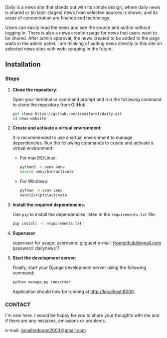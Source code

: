 
Daily is a news site that stands out with its simple design, where daily news is shared or (in later stages) news from selected sources is shown, and its areas of concentration are finance and technology.

Users can easily read the news and see the source and author without logging in. There is also a news creation page for news that users want to be shared. After admin approval, the news created to be added to 
the page waits in the admin panel.
I am thinking of adding news directly to this site on selected news sites with web-scraping in the future.


## Installation

### Steps

1. **Clone the repository**:

    Open your terminal or command prompt and run the following command to clone the repository from GitHub:

    ```bash
    git clone https://github.com/ismailerd1/daily.git
    cd news-website
    ```

2. **Create and activate a virtual environment**:

    It is recommended to use a virtual environment to manage dependencies. Run the following commands to create and activate a virtual environment:

    - For macOS/Linux:

      ```bash
      python3 -m venv venv
      source venv/bin/activate
      ```

    - For Windows:

      ```bash
      python -m venv venv
      venv\Scripts\activate
      ```

3. **Install the required dependencies**:

    Use `pip` to install the dependencies listed in the `requirements.txt` file:

    ```bash
    pip install -r requirements.txt
    ```
4. **Superuser**:

    superuser for usage:
    	username: gitguest
    	e-mail: fromgithub@gmail.com
    	password: dailynews11


5. **Start the development server**:

    Finally, start your Django development server using the following command:

    ```bash
    python manage.py runserver
    ```

	Application should now be running at [http://localhost:8000](http://localhost:8000).




### CONTACT

I'm new here. I would be happy for you to share your thoughts with me and if there are any mistakes, omissions or problems.

e-mail: ismailerdogan2003@gmail.com

